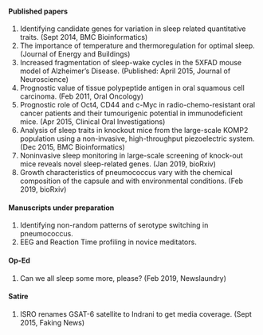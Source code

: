 
#### **Published papers**
1. Identifying candidate genes for variation in sleep related quantitative traits. (Sept 2014, BMC Bioinformatics) 
2. The importance of temperature and thermoregulation for optimal sleep. (Journal of Energy and Buildings)
3. Increased fragmentation of sleep-wake cycles in the 5XFAD mouse model of Alzheimer’s Disease. (Published: April 2015, Journal of Neuroscience)
4. Prognostic value of tissue polypeptide antigen in oral squamous cell carcinoma. (Feb 2011, Oral Oncology)
5. Prognostic role of Oct4, CD44 and c-Myc in radio-chemo-resistant oral cancer patients and their tumourigenic potential in immunodeficient mice. (Apr 2015, Clinical Oral Investigations)
6. Analysis of sleep traits in knockout mice from the large-scale KOMP2 population using a non-invasive, high-throughput piezoelectric system. (Dec 2015, BMC Bioinformatics)
7. Noninvasive sleep monitoring in large-scale screening of knock-out mice reveals novel sleep-related genes. (Jan 2019, bioRxiv)
8. Growth characteristics of pneumococcus vary with the chemical composition of the capsule and with environmental conditions. (Feb 2019, bioRxiv)

#### **Manuscripts under preparation**
1. Identifying non-random patterns of serotype switching in pneumococcus.
2. EEG and Reaction Time profiling in novice meditators.

#### **Op-Ed**
1. Can we all sleep some more, please? (Feb 2019, Newslaundry)

#### **Satire**
1. ISRO renames GSAT-6 satellite to Indrani to get media coverage. (Sept 2015, Faking News)
